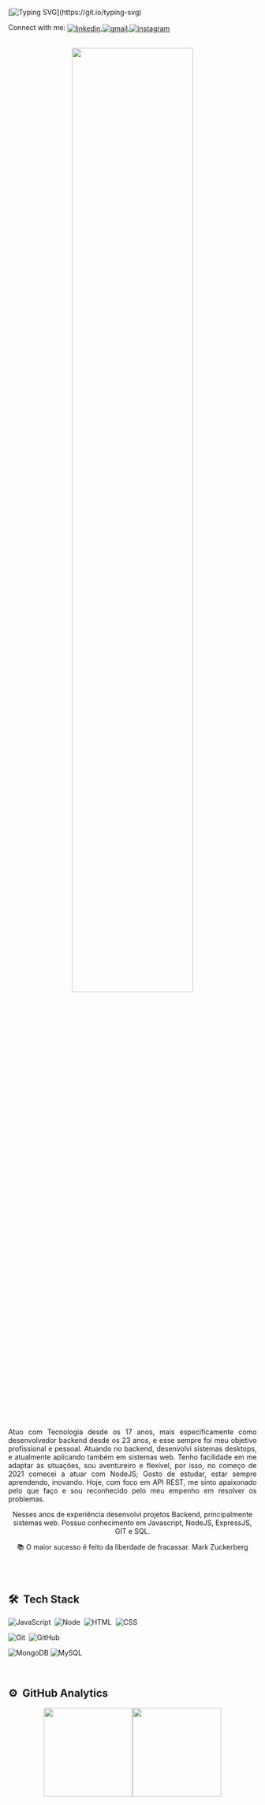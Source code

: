 [![Typing SVG](https://readme-typing-svg.herokuapp.com?size=25&color=FF0F4A&center=true&vCenter=true&lines=Hi+there!+My+name+is+Nailton!;Welcome+to+my+GitHub+profile;Nice+to+meet+you!)](https://git.io/typing-svg)

<p align="left">
  Connect with me:
  <a href="https://www.linkedin.com/in/nailtonssantos/" target="_blank">
    <img align="center" src="https://img.shields.io/badge/-Nailtonssantos-05122A?style=flat&logo=linkedin" alt="linkedin"/>
  </a>
  <a href="mailto:nailtondev@gmail.com" target="_blank">
    <img align="center" src="https://img.shields.io/badge/-NailtonDev-05122A?style=flat&logo=gmail" alt="gmail"/> 
  </a>
  <a href="https://www.instagram.com/naillton_/" target="_blank">
    <img align="center" src="https://img.shields.io/badge/-naillton_-05122A?style=flat&logo=instagram" alt="instagram"/>
  </a>
</p>

<br>

<div align="center">

  <img width="70%" height="70%" src="https://camo.githubusercontent.com/fa73289736064aba480d0708da37d7aa183a8c3e2bcc2f58c54285a3bbbeecc1/68747470733a2f2f7777772e61616c7068612e6e65742f77702d636f6e74656e742f75706c6f6164732f323032302f31322f66756c6c2d737461636b2d646576656c6f706d656e742e676966"/>

  <br><br>
  
<p align="justify">
Atuo com Tecnologia desde os 17 anos, mais especificamente como desenvolvedor backend desde os 23 anos, e esse sempre foi meu objetivo profissional e pessoal. Atuando no backend, desenvolvi sistemas desktops, e atualmente aplicando também em sistemas web. Tenho facilidade em me adaptar às situações, sou aventureiro e flexível, por isso, no começo de 2021 comecei a atuar com NodeJS; Gosto de estudar, estar sempre aprendendo, inovando.  Hoje, com foco em API REST, me sinto apaixonado pelo que faço e sou reconhecido pelo meu empenho em resolver os problemas. 

Nesses anos de experiência desenvolvi projetos Backend, principalmente sistemas web. Possuo conhecimento em Javascript, NodeJS, ExpressJS, GIT e SQL.
  </p>
 

📚 O maior sucesso é feito da liberdade de fracassar. Mark Zuckerberg
</div>

  <br>

  <br>

## 🛠 &nbsp;Tech Stack

![JavaScript](https://img.shields.io/badge/-JavaScript-05122A?style=flat&logo=javascript)&nbsp;
![Node](https://img.shields.io/badge/-Node-05122A?style=flat&logo=node.js)&nbsp;
![HTML](https://img.shields.io/badge/-HTML-05122A?style=flat&logo=HTML5)&nbsp;
![CSS](https://img.shields.io/badge/-CSS-05122A?style=flat&logo=CSS3&logoColor=1572B6)&nbsp;


![Git](https://img.shields.io/badge/-Git-05122A?style=flat&logo=git)&nbsp;
![GitHub](https://img.shields.io/badge/-GitHub-05122A?style=flat&logo=github)&nbsp;

![MongoDB](https://img.shields.io/badge/-MongoDB-05122A?style=flat&logo=mongodb)
![MySQL](https://img.shields.io/badge/-MySQL-05122A?style=flat&logo=mysql)

<br>

## ⚙️ &nbsp;GitHub Analytics

<div align="center">
  <a href="https://github.com/acn3to">
  <img height="180em" src="https://github-readme-stats.vercel.app/api?username=nailtonssantos&show_icons=true&theme=midnight-purple&include_all_commits=true&count_private=true"/><img height="180em" src="https://github-readme-stats.vercel.app/api/top-langs/?username=nailtonssantos&layout=compact&langs_count=7&theme=midnight-purple"/>
</div>
